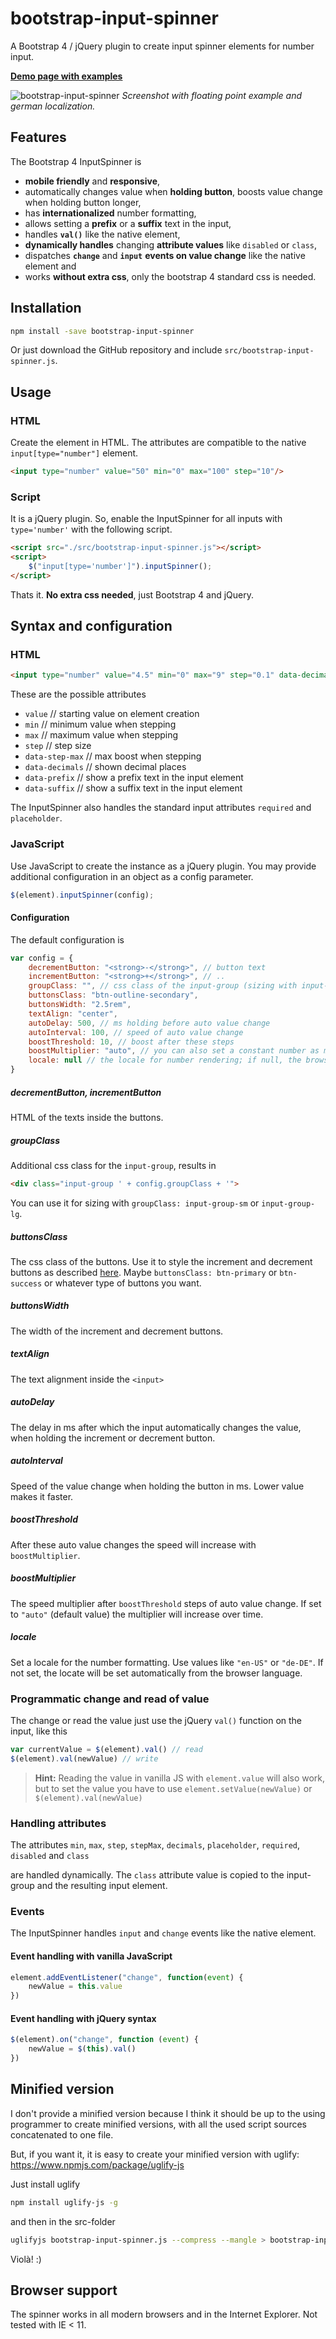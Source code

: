 # bootstrap-input-spinner

A Bootstrap 4 / jQuery plugin to create input spinner elements for number input.

**[Demo page with examples](http://shaack.com/projekte/bootstrap-input-spinner/)**

![bootstrap-input-spinner](https://shaack.com/projekte/assets/img/bootstrap-input-spinner.png)
*Screenshot with floating point example and german localization.*

## Features

The Bootstrap 4 InputSpinner is

- **mobile friendly** and **responsive**,
- automatically changes value when **holding button**, boosts value change when holding button longer,
- has **internationalized** number formatting,
- allows setting a **prefix** or a **suffix** text in the input,
- handles **`val()`** like the native element,
- **dynamically handles** changing **attribute values** like `disabled` or `class`,
- dispatches **`change`** and **`input`** **events on value change** like the native element and
- works **without extra css**, only the bootstrap 4 standard css is needed.

## Installation

```bash
npm install -save bootstrap-input-spinner
```

Or just download the GitHub repository and include `src/bootstrap-input-spinner.js`.

## Usage

### HTML
Create the element in HTML. The attributes are compatible to the native `input[type="number"]` element.
```html
<input type="number" value="50" min="0" max="100" step="10"/>
```

### Script
It is a jQuery plugin.
So, enable the InputSpinner for all inputs with `type='number'` with the following script.

```html
<script src="./src/bootstrap-input-spinner.js"></script>
<script>
    $("input[type='number']").inputSpinner();
</script>
```

Thats it. **No extra css needed**, just Bootstrap 4 and jQuery.

## Syntax and configuration

### HTML

```html
<input type="number" value="4.5" min="0" max="9" step="0.1" data-decimals="2" data-suffix="°C"/>
```

These are the possible attributes

- `value` // starting value on element creation
- `min` // minimum value when stepping
- `max` // maximum value when stepping
- `step` // step size  
- `data-step-max` // max boost when stepping
- `data-decimals` // shown decimal places
- `data-prefix` // show a prefix text in the input element
- `data-suffix` // show a suffix text in the input element

The InputSpinner also handles the standard input attributes `required` and `placeholder`.

### JavaScript

Use JavaScript to create the instance as a jQuery plugin. You may provide additional
configuration in an object as a config parameter.

```javascript
$(element).inputSpinner(config);
```

#### Configuration

The default configuration is

```javascript
var config = {
    decrementButton: "<strong>-</strong>", // button text
    incrementButton: "<strong>+</strong>", // ..
    groupClass: "", // css class of the input-group (sizing with input-group-sm or input-group-lg)
    buttonsClass: "btn-outline-secondary",
    buttonsWidth: "2.5rem",
    textAlign: "center",
    autoDelay: 500, // ms holding before auto value change
    autoInterval: 100, // speed of auto value change
    boostThreshold: 10, // boost after these steps
    boostMultiplier: "auto", // you can also set a constant number as multiplier
    locale: null // the locale for number rendering; if null, the browsers language is used
}
```

##### decrementButton, incrementButton

HTML of the texts inside the buttons.

##### groupClass

Additional css class for the `input-group`, results in

```html
<div class="input-group ' + config.groupClass + '">
```

You can use it for sizing with `groupClass: input-group-sm` or `input-group-lg`.

##### buttonsClass

The css class of the buttons. Use it to style 
the increment and decrement buttons as described [here](https://getbootstrap.com/docs/4.0/components/buttons/).
Maybe `buttonsClass: btn-primary` or `btn-success` or whatever type of buttons you want.

##### buttonsWidth

The width of the increment and decrement buttons.

##### textAlign

The text alignment inside the `<input>`

##### autoDelay

The delay in ms after which the input automatically changes 
the value, when holding the increment or decrement button.

##### autoInterval

Speed of the value change when holding the button in ms. Lower value makes it faster.

##### boostThreshold

After these auto value changes the speed will increase with `boostMultiplier`.

##### boostMultiplier

The speed multiplier after `boostThreshold` steps of auto value change. 
If set to `"auto"` (default value) the multiplier will increase over time.

##### locale

Set a locale for the number formatting. Use values like `"en-US"` 
or `"de-DE"`. If not set, the locate will be set automatically from the
browser language.

### Programmatic change and read of value

The change or read the value just use the jQuery `val()` function
on the input, like this

```javascript
var currentValue = $(element).val() // read
$(element).val(newValue) // write
```

> **Hint:** Reading the value in vanilla JS with `element.value` will also work, but to set the value you have to use `element.setValue(newValue)` or `$(element).val(newValue)`  

### Handling attributes

The attributes
`min`, `max`, `step`, `stepMax`, `decimals`, `placeholder`, `required`, `disabled` and `class`

are handled dynamically. The `class` attribute value is copied to the input-group and the resulting input element. 

### Events

The InputSpinner handles `input` and `change` events like the  native element.

#### Event handling with vanilla JavaScript

```javascript
element.addEventListener("change", function(event) {
    newValue = this.value
})
```

#### Event handling with jQuery syntax

```javascript
$(element).on("change", function (event) {
    newValue = $(this).val()
})
```

## Minified version

I don't provide a minified version because I think it should be up to the using programmer 
to create minified versions, with all the used script sources concatenated to one file.

But, if you want it, it is easy to create your minified version with uglify: https://www.npmjs.com/package/uglify-js

Just install uglify
```bash
npm install uglify-js -g
```
and then in the src-folder
```bash
uglifyjs bootstrap-input-spinner.js --compress --mangle > bootstrap-input-spinner.min.js
```

Violà! :)

## Browser support

The spinner works in all modern browsers and in the Internet Explorer. Not tested with IE < 11.

